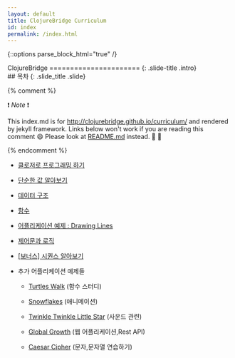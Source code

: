 ```yaml
---
layout: default
title: ClojureBridge Curriculum
id: index
permalink: /index.html
---
```


{::options parse_block_html="true" /}

<section>
ClojureBridge
======================
{: .slide-title .intro}
</section>

 <section>
## 목차
{: .slide_title .slide}

{% comment %}

:exclamation: _Note_ :exclamation:

This index.md is for http://clojurebridge.github.io/curriculum/
and rendered by jekyll framework.
Links below won't work if you are reading this comment :smile:
Please look at [README.md](README.md) instead. :green_heart: :blue_heart:

{% endcomment %}

* [클로저로 프로그래밍 하기](outline/intro.html)
* [단순한 값 알아보기](outline/simple_values.html)
* [데이터 구조](outline/data_structures.html)
* [함수](outline/functions.html)
* [어플리케이션 예제 : Drawing Lines](https://github.com/ClojureBridge/drawing/blob/master/curriculum/first-program.md)
* [제어문과 로직](outline/flow_control.html)
* [[보너스] 시퀀스 알아보기](outline/sequences.html)

* 추가 어플리케이션 예제들

    - [Turtles Walk](https://github.com/ClojureBridge/welcometoclojurebridge/blob/master/outline/TURTLE-SAMPLES.md) (함수 스터디)

    - [Snowflakes](https://github.com/ClojureBridge/drawing/blob/master/curriculum/create-something.md) (애니메이션)

    - [Twinkle Twinkle Little Star](https://github.com/ClojureBridge/tones/blob/master/curriculum/01-piano-chords.md) (사운드 관련)
    - [Global Growth](https://github.com/ClojureBridge/global-growth)  (웹 어플리케이션,Rest API)
    - [Caesar Cipher](http://clojurebridge.github.io/community-docs/docs/exercises/caesar-cipher/)
          (문자,문자열 연습하기)
</section>
